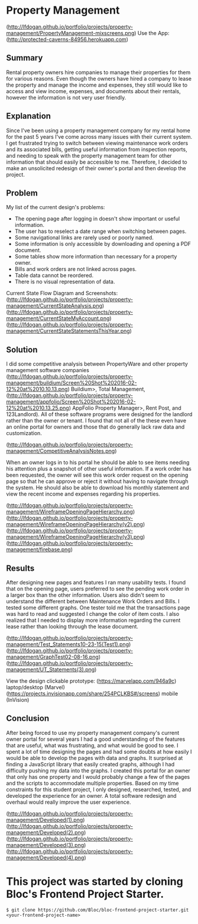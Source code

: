 # Property Management
(http://lfdogan.github.io/portfolio/projects/property-management/PropertyManagement-mixscreens.png)
Use the App: (http://protected-caverns-84956.herokuapp.com)


## Summary

Rental property owners hire companies to manage their properties for them for various reasons. Even though the owners have hired a company to lease the property and manage the income and expenses, they still would like to access and view income, expenses, and documents about their rentals, however the information is not very user friendly.

## Explanation

Since I've been using a property management company for my rental home for the past 5 years I've come across many issues with their current system. I get frustrated trying to switch between viewing maintenance work orders and its associated bills, getting useful information from inspection reports, and needing to speak with the property management team for other information that should easily be accessible to me. Therefore, I decided to make an unsolicited redesign of their owner's portal and then develop the project.

## Problem

My list of the current design's problems:

* The opening page after logging in doesn't show important or useful information.
* The user has to reselect a date range when switching between pages.
* Some navigational links are rarely used or poorly named.
* Some information is only accessible by downloading and opening a PDF document.
* Some tables show more information than necessary for a property owner.
* Bills and work orders are not linked across pages.
* Table data cannot be reordered.
* There is no visual representation of data.

Current State Flow Diagram and Screenshots:
(http://lfdogan.github.io/portfolio/projects/property-management/CurrentStateAnalysis.png)
(http://lfdogan.github.io/portfolio/projects/property-management/CurrentStateMyAccount.png)
(http://lfdogan.github.io/portfolio/projects/property-management/CurrentStateStatementsThisYear.png)

## Solution

I did some competitive analysis between PropertyWare and other property management software companies (http://lfdogan.github.io/portfolio/projects/property-management/buildium/Screen%20Shot%202016-02-12%20at%2010.10.13.png) Buildium>, Total Management, (http://lfdogan.github.io/portfolio/projects/property-management/appfolio/Screen%20Shot%202016-02-12%20at%2010.13.25.png) AppFolio Property Manager>, Rent Post, and 123Landlord). All of these software programs were designed for the landlord rather than the owner or tenant. I found that not all of the these even have an online portal for owners and those that do generally lack raw data and customization. 

(http://lfdogan.github.io/portfolio/projects/property-management/CompetitiveAnalysisNotes.png)

When an owner logs in to his portal he should be able to see items needing his attention plus a snapshot of other useful information. If a work order has been requested, the owner will see this work order request on the opening page so that he can approve or reject it without having to navigate through the system. He should also be able to download his monthly statement and view the recent income and expenses regarding his properties.

(http://lfdogan.github.io/portfolio/projects/property-management/WireframeOpeningPageHierarchy.png)
(http://lfdogan.github.io/portfolio/projects/property-management/WireframeOpeningPageHierarchy(v2).png)
(http://lfdogan.github.io/portfolio/projects/property-management/WireframeOpeningPageHierarchy(v3).png)
(http://lfdogan.github.io/portfolio/projects/property-management/firebase.png)

## Results

After designing new pages and features I ran many usability tests. I found that on the opening page, users preferred to see the pending work order in a larger box than the other information. Users also didn't seem to understand the different between Maintenance Work Orders and Bills. I tested some different graphs. One tester told me that the transactions page was hard to read and suggested I change the color of item costs. I also realized that I needed to display more information regarding the current lease rather than looking through the lease document.

(http://lfdogan.github.io/portfolio/projects/property-management/Test_Statements10-23-15(Test1).png)
(http://lfdogan.github.io/portfolio/projects/property-management/GraphTest02-08-16.png)
(http://lfdogan.github.io/portfolio/projects/property-management/UT_Statements(3).png)

View the design clickable prototype: (https://marvelapp.com/946a9c) laptop/desktop (Marvel)
(https://projects.invisionapp.com/share/254PCLKBS#/screens) mobile (InVision)

## Conclusion

After being forced to use my property management company's current owner portal for several years I had a good understanding of the features that are useful, what was frustrating, and what would be good to see. I spent a lot of time designing the pages and had some doubts at how easily I would be able to develop the pages with data and graphs. It surprised at finding a JavaScript library that easily created graphs, although I had difficulty pushing my data into the graphs. I created this portal for an owner that only has one property and I would probably change a few of the pages and the scripts to accommodate multiple properties. Based on my time constraints for this student project, I only designed, researched, tested, and developed the experience for an owner. A total software redesign and overhaul would really improve the user experience.

(http://lfdogan.github.io/portfolio/projects/property-management/Developed(1).png)
(http://lfdogan.github.io/portfolio/projects/property-management/Developed(2).png)
(http://lfdogan.github.io/portfolio/projects/property-management/Developed(3).png)
(http://lfdogan.github.io/portfolio/projects/property-management/Developed(4).png)


# This project was started by cloning Bloc's Frontend Project Starter.
```
$ git clone https://github.com/Bloc/bloc-frontend-project-starter.git <your-frontend-project-name>
```